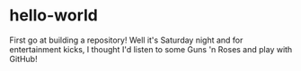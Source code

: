 # hello-world
First go at building a repository!
Well it's Saturday night and for entertainment kicks, I thought I'd listen to some Guns 'n Roses and play with GitHub!
